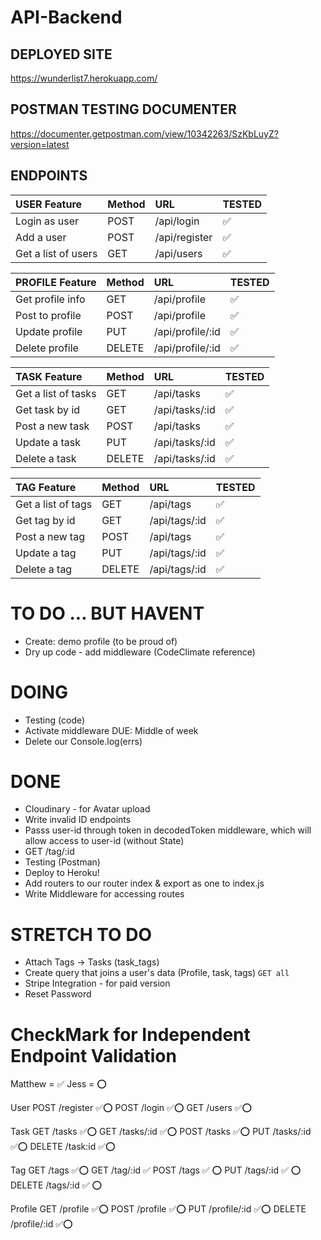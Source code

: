 # API-Backend

## DEPLOYED SITE

https://wunderlist7.herokuapp.com/

## POSTMAN TESTING DOCUMENTER

https://documenter.getpostman.com/view/10342263/SzKbLuyZ?version=latest

## ENDPOINTS

| USER Feature        | Method | URL           | TESTED |
| :------------------ | :----- | :------------ | :----- |
| Login as user       | POST   | /api/login    | ✅     |
| Add a user          | POST   | /api/register | ✅     |
| Get a list of users | GET    | /api/users    | ✅     |

| PROFILE Feature  | Method | URL              | TESTED |
| :--------------- | :----- | :--------------- | :----- |
| Get profile info | GET    | /api/profile     | ✅     |
| Post to profile  | POST   | /api/profile     | ✅     |
| Update profile   | PUT    | /api/profile/:id | ✅     |
| Delete profile   | DELETE | /api/profile/:id | ✅     |

| TASK Feature        | Method | URL            | TESTED |
| :------------------ | :----- | :------------- | :----- |
| Get a list of tasks | GET    | /api/tasks     | ✅     |
| Get task by id      | GET    | /api/tasks/:id | ✅     |
| Post a new task     | POST   | /api/tasks     | ✅     |
| Update a task       | PUT    | /api/tasks/:id | ✅     |
| Delete a task       | DELETE | /api/tasks/:id | ✅     |

| TAG Feature        | Method | URL           | TESTED |
| :----------------- | :----- | :------------ | :----- |
| Get a list of tags | GET    | /api/tags     | ✅     |
| Get tag by id      | GET    | /api/tags/:id | ✅     |
| Post a new tag     | POST   | /api/tags     | ✅     |
| Update a tag       | PUT    | /api/tags/:id | ✅     |
| Delete a tag       | DELETE | /api/tags/:id | ✅     |

# TO DO ... BUT HAVENT

- Create: demo profile (to be proud of)
- Dry up code - add middleware (CodeClimate reference)

# DOING

- Testing (code)
- Activate middleware DUE: Middle of week
- Delete our Console.log(errs)

# DONE

- Cloudinary - for Avatar upload
- Write invalid ID endpoints
- Passs user-id through token in decodedToken middleware, which will allow access to user-id (without State)
- GET /tag/:id
- Testing (Postman)
- Deploy to Heroku!
- Add routers to our router index & export as one to index.js
- Write Middleware for accessing routes

# STRETCH TO DO

- Attach Tags -> Tasks (task_tags)
- Create query that joins a user's data (Profile, task, tags) `GET all`
- Stripe Integration - for paid version
- Reset Password

# CheckMark for Independent Endpoint Validation

Matthew = ✅
Jess = ⭕

User
POST /register ✅⭕
POST /login ✅⭕
GET /users ✅⭕

Task
GET /tasks ✅⭕
GET /tasks/:id ✅⭕
POST /tasks ✅⭕
PUT /tasks/:id ✅⭕
DELETE /task:id ✅⭕

Tag
GET /tags ✅⭕
GET /tag/:id ✅
POST /tags ✅ ⭕
PUT /tags/:id ✅ ⭕
DELETE /tags/:id ✅ ⭕

Profile
GET /profile ✅⭕
POST /profile ✅⭕
PUT /profile/:id ✅⭕
DELETE /profile/:id ✅⭕
